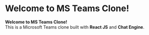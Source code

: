 # Welcome to MS Teams Clone!
<b>Welcome to MS Teams Clone!</b>
<br>This is a Microsoft Teams clone built with <b>React JS</b> and <b>Chat Engine</b>.

